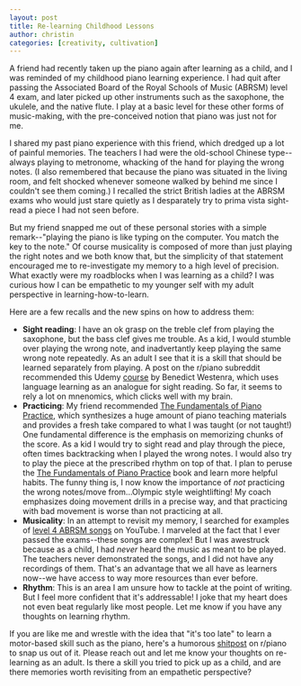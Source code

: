 ```yaml
---
layout: post
title: Re-learning Childhood Lessons
author: christin
categories: [creativity, cultivation]
---
```

A friend had recently taken up the piano again after learning as a child, and I was reminded of my childhood piano learning experience. I had quit after passing the Associated Board of the Royal Schools of Music (ABRSM) level 4 exam, and later picked up other instruments such as the saxophone, the ukulele, and the native flute. I play at a basic level for these other forms of music-making, with the pre-conceived notion that piano was just not for me.

I shared my past piano experience with this friend, which dredged up a lot of painful memories. The teachers I had were the old-school Chinese type--always playing to metronome, whacking of the hand for playing the wrong notes. (I also remembered that because the piano was situated in the living room, and felt shocked whenever someone walked by behind me since I couldn't see them coming.) I recalled the strict British ladies at the ABRSM exams who would just stare quietly as I desparately try to prima vista sight-read a piece I had not seen before.

But my friend snapped me out of these personal stories with a simple remark--"playing the piano is like typing on the computer. You match the key to the note." Of course musicality is composed of more than just playing the right notes and we both know that, but the simplicity of that statement encouraged me to re-investigate my memory to a high level of precision. What exactly were my roadblocks when I was learning as a child? I was curious how I can be empathetic to my younger self with my adult perspective in learning-how-to-learn.

Here are a few recalls and the new spins on how to address them:

- **Sight reading**: I have an ok grasp on the treble clef from playing the saxophone, but the bass clef gives me trouble. As a kid, I would stumble over playing the wrong note, and inadvertantly keep playing the same wrong note repeatedly. As an adult I see that it is a skill that should be learned separately from playing. A post on the r/piano subreddit recommended this Udemy [course](https://www.udemy.com/course/sight-reading/) by Benedict Westenra, which uses language learning as an analogue for sight reading. So far, it seems to rely a lot on mnenomics, which clicks well with my brain.
- **Practicing**: My friend recommended [The Fundamentals of Piano Practice](https://pianopractice.org), which synthesizes a huge amount of piano teaching materials and provides a fresh take compared to what I was taught (or not taught!) One fundamental difference is the emphasis on memorizing chunks of the score. As a kid I would try to sight read and play through the piece, often times backtracking when I played the wrong notes. I would also try to play the piece at the prescribed rhythm on top of that. I plan to peruse the [The Fundamentals of Piano Practice](https://pianopractice.org) book and learn more helpful habits. The funny thing is, I now know the importance of *not* practicing the wrong notes/move from...Olympic style weightlifting! My coach emphasizes doing movement drills in a precise way, and that practicing with bad movement is worse than not practicing at all. 
- **Musicality**: In an attempt to revisit my memory, I searched for examples of [level 4 ABRSM songs](https://www.youtube.com/watch?v=olERs-9KPek) on YouTube. I marveled at the fact that I ever passed the exams--these songs are complex! But I was awestruck because as a child, I had *never* heard the music as meant to be played. The teachers never demonstrated the songs, and I did not have any recordings of them. That's an advantage that we all have as learners now--we have access to way more resources than ever before.
- **Rhythm**: This is an area I am unsure how to tackle at the point of writing. But I feel more confident that it's addressable! I joke that my heart does not even beat regularly like most people. Let me know if you have any thoughts on learning rhythm.

If you are like me and wrestle with the idea that "it's too late" to learn a motor-based skill such as the piano, here's a humorous [shitpost](https://us.reddit.com/r/piano/comments/30f8ob/is_it_too_late_to_start_playing/) on r/piano to snap us out of it. Please reach out and let me know your thoughts on re-learning as an adult. Is there a skill you tried to pick up as a child, and are there memories worth revisiting from an empathetic perspective?
